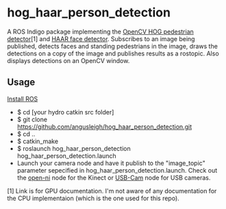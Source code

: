 hog_haar_person_detection
=============================

A ROS Indigo package implementing the [OpenCV HOG pedestrian detector](http://docs.opencv.org/modules/gpu/doc/object_detection.html)[1] and [HAAR face detector](http://docs.opencv.org/trunk/doc/py_tutorials/py_objdetect/py_face_detection/py_face_detection.html).
Subscribes to an image being published, detects faces and standing pedestrians in the image,
draws the detections on a copy of the image and publishes results as a rostopic. Also displays
detections on an OpenCV window.

## Usage
[Install ROS](http://wiki.ros.org/ROS/Installation)

* $ cd [your hydro catkin src folder]
* $ git clone https://github.com/angusleigh/hog_haar_person_detection.git
* $ cd ..
* $ catkin_make
* $ roslaunch hog_haar_person_detection hog_haar_person_detection.launch
* Launch your camera node and have it publish to the "image_topic" parameter sepecified in hog_haar_person_detection.launch. Check out the [open-ni](http://wiki.ros.org/openni_launch) node for the Kinect or [USB-Cam](http://wiki.ros.org/usb_cam) node for USB cameras.

[1] Link is for GPU documentation. I'm not aware of any documentation for the CPU implementaion (which is the one used for this repo).